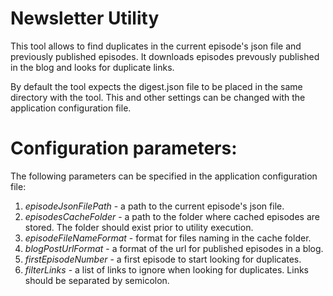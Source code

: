 Newsletter Utility
==============

This tool allows to find duplicates in the current episode's json file and previously published episodes. It downloads episodes prevously published in the blog and looks for duplicate links.

By default the tool expects the digest.json file to be placed in the same directory with the tool. This and other settings can be changed with the application configuration file.


Configuration parameters:
====
The following parameters can be specified in the application configuration file:
1. *episodeJsonFilePath* - a path to the current episode's json file.
2. *episodesCacheFolder* - a path to the folder where cached episodes are stored. The folder should exist prior to utility execution.
3. *episodeFileNameFormat* - format for files naming in the cache folder.
4. *blogPostUrlFormat* - a format of the url for published episodes in a blog.
5. *firstEpisodeNumber* - a first episode to start looking for duplicates.
6. *filterLinks* - a list of links to ignore when looking for duplicates. Links should be separated by semicolon.